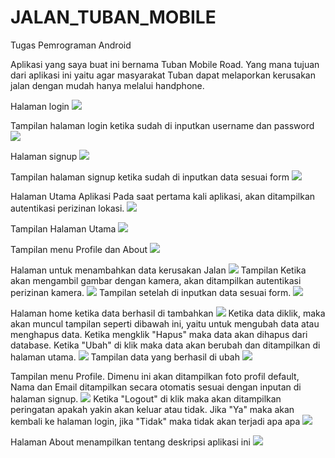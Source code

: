 # JALAN_TUBAN_MOBILE
 Tugas Pemrograman Android

Aplikasi yang saya buat ini bernama Tuban Mobile Road. Yang mana tujuan dari aplikasi ini yaitu agar masyarakat Tuban dapat melaporkan
kerusakan jalan dengan mudah hanya melalui handphone.

Halaman login
<img src="https://github.com/MAbdulAziz0122/Tuban_Mobile_Road_Final/blob/master/login.png" >


Tampilan halaman login ketika sudah di inputkan username dan password
<img src="https://github.com/MAbdulAziz0122/Tuban_Mobile_Road_Final/blob/master/login2.png" >


Halaman signup
<img src="https://github.com/MAbdulAziz0122/Tuban_Mobile_Road_Final/blob/master/signup.png" >


Tampilan halaman signup ketika sudah di inputkan data sesuai form
<img src="https://github.com/MAbdulAziz0122/Tuban_Mobile_Road_Final/blob/master/signup2.png" >


Halaman Utama Aplikasi
Pada saat pertama kali aplikasi, akan ditampilkan autentikasi perizinan lokasi.
<img src="https://github.com/MAbdulAziz0122/Tuban_Mobile_Road_Final/blob/master/location_permission.png" >


Tampilan Halaman Utama
<img src="https://github.com/MAbdulAziz0122/Tuban_Mobile_Road_Final/blob/master/home.png" >


Tampilan menu Profile dan About
<img src="https://github.com/MAbdulAziz0122/Tuban_Mobile_Road_Final/blob/master/home2.png" >


Halaman untuk menambahkan data kerusakan Jalan
<img src="https://github.com/MAbdulAziz0122/Tuban_Mobile_Road_Final/blob/master/add.png" >
Tampilan Ketika akan mengambil gambar dengan kamera, akan ditampilkan autentikasi perizinan kamera.
<img src="https://github.com/MAbdulAziz0122/Tuban_Mobile_Road_Final/blob/master/camera_permission.png" >
Tampilan setelah di inputkan data sesuai form.
<img src="https://github.com/MAbdulAziz0122/Tuban_Mobile_Road_Final/blob/master/add2.png" >

Halaman home ketika data berhasil di tambahkan
<img src="https://github.com/MAbdulAziz0122/Tuban_Mobile_Road_Final/blob/master/home3.png" >
Ketika data diklik, maka akan muncul tampilan seperti dibawah ini, yaitu untuk mengubah data atau menghapus data. Ketika mengklik "Hapus" maka data akan dihapus dari database. Ketika "Ubah" di klik maka data akan berubah dan ditampilkan di halaman utama.
<img src="https://github.com/MAbdulAziz0122/Tuban_Mobile_Road_Final/blob/master/add3.png" >
Tampilan data yang berhasil di ubah
<img src="https://github.com/MAbdulAziz0122/Tuban_Mobile_Road_Final/blob/master/home4.png" >

Tampilan menu Profile. Dimenu ini akan ditampilkan foto profil default, Nama dan Email ditampilkan secara otomatis sesuai dengan inputan di halaman signup.
<img src="https://github.com/MAbdulAziz0122/Tuban_Mobile_Road_Final/blob/master/profile.png" >
Ketika "Logout" di klik maka akan ditampilkan peringatan apakah yakin akan keluar atau tidak. Jika "Ya" maka akan kembali ke halaman login, jika "Tidak" maka tidak akan terjadi apa apa
<img src="https://github.com/MAbdulAziz0122/Tuban_Mobile_Road_Final/blob/master/profile_logout.png" >

Halaman About menampilkan tentang deskripsi aplikasi ini
<img src="https://github.com/MAbdulAziz0122/Tuban_Mobile_Road_Final/blob/master/about.png" >
